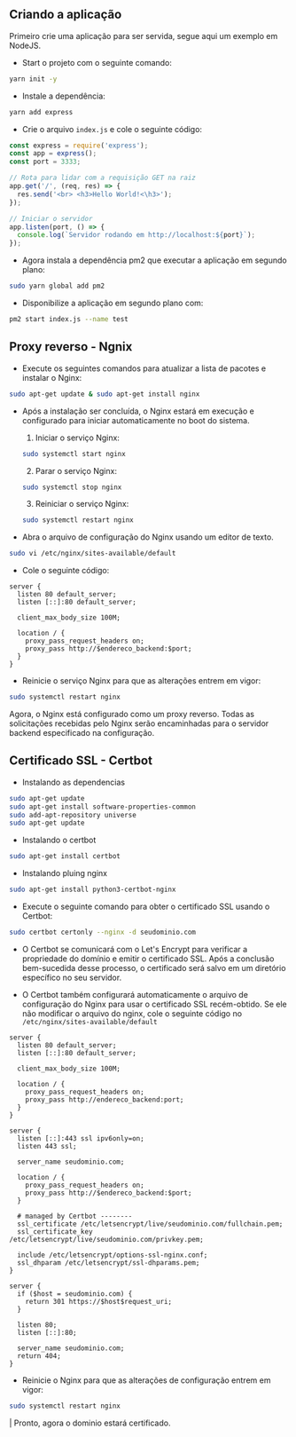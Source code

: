 ## Criando a aplicação
Primeiro crie uma aplicação para ser servida, segue aqui um exemplo em NodeJS.

- Start o projeto com o seguinte comando:
````bash
yarn init -y
````

- Instale a dependência:
````bash
yarn add express
````

- Crie o arquivo `index.js` e cole o seguinte código:
````javascript
const express = require('express');
const app = express();
const port = 3333;

// Rota para lidar com a requisição GET na raiz
app.get('/', (req, res) => {
  res.send('<br> <h3>Hello World!<\h3>');
});

// Iniciar o servidor
app.listen(port, () => {
  console.log(`Servidor rodando em http://localhost:${port}`);
});
````

- Agora instala a dependência pm2 que executar a aplicação em segundo plano:
````bash
sudo yarn global add pm2
````

- Disponibilize a aplicação em segundo plano com:
````bash
pm2 start index.js --name test
````


## Proxy reverso - Ngnix
- Execute os seguintes comandos para atualizar a lista de pacotes e instalar o Nginx:
````bash
sudo apt-get update & sudo apt-get install nginx
````

- Após a instalação ser concluída, o Nginx estará em execução e configurado para iniciar automaticamente no boot do sistema.
  1. Iniciar o serviço Nginx:
  ````bash
  sudo systemctl start nginx
  ````

  2. Parar o serviço Nginx:
  ````bash
  sudo systemctl stop nginx
  ````

  3. Reiniciar o serviço Nginx:
  ````bash
  sudo systemctl restart nginx
  ````

- Abra o arquivo de configuração do Nginx usando um editor de texto.
````bash
sudo vi /etc/nginx/sites-available/default
````

- Cole o seguinte código:
````nginx
server {
  listen 80 default_server;
  listen [::]:80 default_server;

  client_max_body_size 100M;

  location / {
    proxy_pass_request_headers on;
    proxy_pass http://$endereco_backend:$port;
  }
}
````

- Reinicie o serviço Nginx para que as alterações entrem em vigor:
````bash
sudo systemctl restart nginx
````
Agora, o Nginx está configurado como um proxy reverso. Todas as solicitações recebidas pelo Nginx serão encaminhadas para o servidor backend especificado na configuração.


## Certificado SSL - Certbot
- Instalando as dependencias
````bash
sudo apt-get update
sudo apt-get install software-properties-common
sudo add-apt-repository universe
sudo apt-get update
````

- Instalando o certbot
````bash
sudo apt-get install certbot
````

- Instalando pluing nginx
````bash
sudo apt-get install python3-certbot-nginx
````

- Execute o seguinte comando para obter o certificado SSL usando o Certbot:
````bash
sudo certbot certonly --nginx -d seudominio.com
````

- O Certbot se comunicará com o Let's Encrypt para verificar a propriedade do domínio e emitir o certificado SSL. Após a conclusão bem-sucedida desse processo, o certificado será salvo em um diretório específico no seu servidor.

- O Certbot também configurará automaticamente o arquivo de configuração do Nginx para usar o certificado SSL recém-obtido. Se ele não modificar o arquivo do nginx, cole o seguinte código no `/etc/nginx/sites-available/default`
````nginx
server {
  listen 80 default_server;
  listen [::]:80 default_server;

  client_max_body_size 100M;

  location / {
    proxy_pass_request_headers on;
    proxy_pass http://endereco_backend:port;
  }
}

server {
  listen [::]:443 ssl ipv6only=on;
  listen 443 ssl;

  server_name seudominio.com;

  location / {
    proxy_pass_request_headers on;
    proxy_pass http://$endereco_backend:$port;
  }

  # managed by Certbot --------
  ssl_certificate /etc/letsencrypt/live/seudominio.com/fullchain.pem; 
  ssl_certificate_key /etc/letsencrypt/live/seudominio.com/privkey.pem;

  include /etc/letsencrypt/options-ssl-nginx.conf;
  ssl_dhparam /etc/letsencrypt/ssl-dhparams.pem;
}

server {
  if ($host = seudominio.com) {
    return 301 https://$host$request_uri;
  }

  listen 80;
  listen [::]:80;

  server_name seudominio.com;
  return 404;
}
````

- Reinicie o Nginx para que as alterações de configuração entrem em vigor:
````bash
sudo systemctl restart nginx
````

| Pronto, agora o dominio estará certificado.
